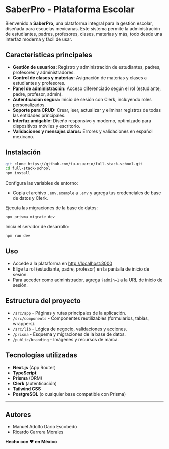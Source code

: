 # SaberPro - Plataforma Escolar

Bienvenido a **SaberPro**, una plataforma integral para la gestión escolar, diseñada para escuelas mexicanas. Este sistema permite la administración de estudiantes, padres, profesores, clases, materias y más, todo desde una interfaz moderna y fácil de usar.

## Características principales

- **Gestión de usuarios:** Registro y administración de estudiantes, padres, profesores y administradores.
- **Control de clases y materias:** Asignación de materias y clases a estudiantes y profesores.
- **Panel de administración:** Acceso diferenciado según el rol (estudiante, padre, profesor, admin).
- **Autenticación segura:** Inicio de sesión con Clerk, incluyendo roles personalizados.
- **Soporte para CRUD:** Crear, leer, actualizar y eliminar registros de todas las entidades principales.
- **Interfaz amigable:** Diseño responsivo y moderno, optimizado para dispositivos móviles y escritorio.
- **Validaciones y mensajes claros:** Errores y validaciones en español mexicano.

## Instalación

```sh
git clone https://github.com/tu-usuario/full-stack-school.git
cd full-stack-school
npm install
```

Configura las variables de entorno:

- Copia el archivo `.env.example` a `.env` y agrega tus credenciales de base de datos y Clerk.

Ejecuta las migraciones de la base de datos:

```sh
npx prisma migrate dev
```

Inicia el servidor de desarrollo:

```sh
npm run dev
```

## Uso

- Accede a la plataforma en [http://localhost:3000](http://localhost:3000)
- Elige tu rol (estudiante, padre, profesor) en la pantalla de inicio de sesión.
- Para acceder como administrador, agrega `?admin=1` a la URL de inicio de sesión.

## Estructura del proyecto

- `/src/app` - Páginas y rutas principales de la aplicación.
- `/src/components` - Componentes reutilizables (formularios, tablas, wrappers).
- `/src/lib` - Lógica de negocio, validaciones y acciones.
- `/prisma` - Esquema y migraciones de la base de datos.
- `/public/branding` - Imágenes y recursos de marca.

## Tecnologías utilizadas

- **Next.js** (App Router)
- **TypeScript**
- **Prisma** (ORM)
- **Clerk** (autenticación)
- **Tailwind CSS**
- **PostgreSQL** (o cualquier base compatible con Prisma)

---

## Autores

- Manuel Adolfo Darío Escobedo
- Ricardo Carrera Morales

**Hecho con ❤️ en México**
